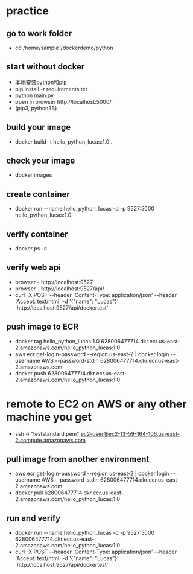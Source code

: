# practice

## go to work folder

- cd /home/sample1/dockerdemo/python

## start without docker 
- 本地安装python和pip
- pip install -r requirements.txt
- python main.py
- open in browser http://localhost:5000/ 
- (pip3, python3ß)
## build your image

- docker build -t hello_python_lucas:1.0 .

## check your image

- docker images

## create container

- docker run --name hello_python_lucas -d -p 9527:5000 hello_python_lucas:1.0

## verify container

- docker ps -a

## verify web api
- browser - http://localhost:9527
- browser - http://localhost:9527/api/
- curl -X POST --header 'Content-Type: application/json' --header 'Accept: text/html' -d '{"name": "Lucas"}' 'http://localhost:9527/api/dockertest'

## push image to ECR
- docker tag hello_python_lucas:1.0 628006477714.dkr.ecr.us-east-2.amazonaws.com/hello_python_lucas:1.0
- aws ecr get-login-password --region us-east-2 | docker login --username AWS --password-stdin 628006477714.dkr.ecr.us-east-2.amazonaws.com
- docker push 628006477714.dkr.ecr.us-east-2.amazonaws.com/hello_python_lucas:1.0

# remote to EC2 on AWS or any other machine you get
- ssh -i "teststandard.pem" ec2-user@ec2-13-59-164-106.us-east-2.compute.amazonaws.com

## pull image from another environment
- aws ecr get-login-password --region us-east-2 | docker login --username AWS --password-stdin 628006477714.dkr.ecr.us-east-2.amazonaws.com
- docker pull  628006477714.dkr.ecr.us-east-2.amazonaws.com/hello_python_lucas:1.0

## run and verify
- docker run --name hello_python_lucas -d -p 9527:5000 628006477714.dkr.ecr.us-east-2.amazonaws.com/hello_python_lucas:1.0
- curl -X POST --header 'Content-Type: application/json' --header 'Accept: text/html' -d '{"name": "Lucas"}' 'http://localhost:9527/api/dockertest'